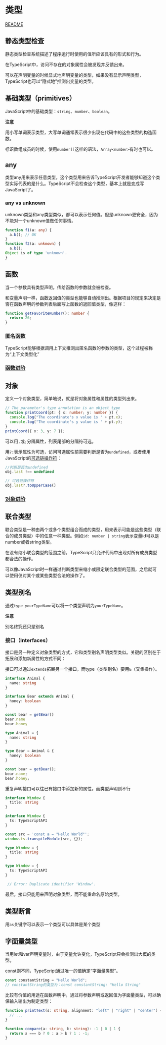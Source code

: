 # 类型
[README](README.md)

## 静态类型检查
静态类型检查系统描述了程序运行时使用的值所应该具有的形式和行为。

在TypeScript中，访问不存在的对象属性会被发现并反馈出来。

可以在声明变量的时候显式地声明变量的类型，如果没有显示声明类型，TypeScript也可以“隐式地”推测出变量的类型。

## 基础类型（primitives）
JavaScript中的基础类型：```string```、```number```、```boolean```。

**注意**

用小写单词表示类型，大写单词通常表示很少出现在代码中的这些类型的构造函数。

标识数组成员的时候，使用```number[]```这样的语法，```Array<number>```有时也可以。

## any
类型any用来表示任意类型，这个类型用来告诉TypeScript开发者能够知道这个类型实际代表的是什么。TypeScript不会检查这个类型，基本上就是变成写JavaScript了。

### any vs unknown

unknown类型和any类型类似，都可以表示任何值。但是unknown更安全，因为不能对一个unknown值做任何事情。
```ts
function f1(a: any) {
  a.b(); // OK
}
function f2(a: unknown) {
  a.b();
Object is of type 'unknown'.
}
```

## 函数

当一个参数具有类型声明，传给函数的参数就会被检查。

和变量声明一样，函数返回值的类型也能够自动推测出。根据项目的规定来决定是否在函数声明的参数列表后面写上函数的返回值类型，像这样：

```ts
function getFavoriteNumber(): number {
  return 26;
}
```

### 匿名函数
TypeScript能够根据调用上下文推测出匿名函数的参数的类型，这个过程被称为“上下文类型化”

### [函数进阶](function.md)

## 对象
定义一个对象类型，简单地说，就是将对象属性和属性的类型列出来。

```ts
// The parameter's type annotation is an object type
function printCoord(pt: { x: number; y: number }) {
  console.log("The coordinate's x value is " + pt.x);
  console.log("The coordinate's y value is " + pt.y);
}
printCoord({ x: 3, y: 7 });
```
可以用```,```或```;```分隔属性，列表尾部的分隔符可选。

用```?:```表示属性为可选，访问可选属性前需要判断是否为```undefined```，或者使用JavaScript的[可选链操作符](https://developer.mozilla.org/zh-CN/docs/Web/JavaScript/Reference/Operators/Optional_chaining)：

```ts
//判断是否为undefined
obj.last !== undefined

// 可选链操作符
obj.last?.toUpperCase()
```

### [对象进阶](object.md)

## 联合类型
联合类型是一种由两个或多个类型组合而成的类型，用来表示可能是这些类型（联合的成员类型）中的任意一种类型。例如```id: number | string```表示变量id可以是number或者string类型。

在没有缩小联合类型的范围之前，TypeScript只允许代码中出现对所有成员类型都合法的操作。

可以像JavaScript时一样通过判断类型来缩小或限定联合类型的范围，之后就可以使用仅对某个或某些类型合法的操作了。

## 类型别名
通过```type yourTypeName```可以将一个类型声明为```yourTypeName```。

**注意**

别名终究还只是别名

### 接口（Interfaces）
接口是另一种定义对象类型的方式，它和类型别名声明类型类似。关键的区别在于拓展和添加新属性的方式不同：

接口可以通过```extends```拓展另一个接口，而type（类型别名）要用```&```（交集操作）。
```ts
interface Animal {
  name: string
}

interface Bear extends Animal {
  honey: boolean
}

const bear = getBear() 
bear.name
bear.honey
```

```ts
type Animal = {
  name: string
}

type Bear = Animal & { 
  honey: boolean 
}

const bear = getBear();
bear.name;
bear.honey;
```

重复声明接口可以往已有接口中添加新的属性，而类型声明则不行

```ts
interface Window {
  title: string
}

interface Window {
  ts: TypeScriptAPI
}

const src = 'const a = "Hello World"';
window.ts.transpileModule(src, {});
```

```ts
type Window = {
  title: string
}

type Window = {
  ts: TypeScriptAPI
}

 // Error: Duplicate identifier 'Window'.
```

最后，接口只能用来声明对象类型，而不能重命名原始类型。

## 类型断言
用```as```关键字可以表示一个类型可以具体是某个类型

## 字面量类型
当用let和var声明变量时，由于变量允许变化，TypeScript只会推测出大概的类型。

const则不同，TypeScript通过唯一的值确定“字面量类型”。

```ts
const constantString = "Hello World";
// constantString的类型为：const constantString: "Hello String"
```

比较有价值的用途在函数声明中，通过将参数声明或返回值为字面量类型，可以确保输入输出为制定类型：

```ts
function printText(s: string, alignment: "left" | "right" | "center") {
  // ...
}

function compare(a: string, b: string): -1 | 0 | 1 {
  return a === b ? 0 : a > b ? 1 : -1;
}

```